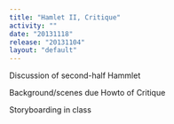 ```yaml
---
title: "Hamlet II, Critique"
activity: ""
date: "20131118"
release: "20131104"
layout: "default"
---
```


Discussion of second-half Hammlet

Background/scenes due
Howto of Critique

Storyboarding in class
